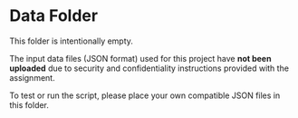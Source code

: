 # Data Folder

This folder is intentionally empty.

The input data files (JSON format) used for this project have **not been uploaded** due to security and confidentiality instructions provided with the assignment.

To test or run the script, please place your own compatible JSON files in this folder.
